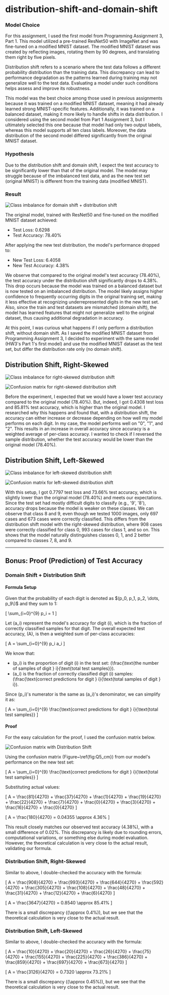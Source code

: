 # distribution-shift-and-domain-shift

### Model Choice

For this assignment, I used the first model from Programming Assignment 3, Part 1. This model utilized a pre-trained ResNet50 with ImageNet and was fine-tuned on a modified MNIST dataset. The modified MNIST dataset was created by reflecting images, rotating them by 90 degrees, and translating them right by five pixels.

Distribution shift refers to a scenario where the test data follows a different probability distribution than the training data. This discrepancy can lead to performance degradation as the patterns learned during training may not generalize well to the test data. Evaluating a model under such conditions helps assess and improve its robustness.

This model was the best choice among those used in previous assignments because it was trained on a modified MNIST dataset, meaning it had already learned strong MNIST-specific features. Additionally, it was trained on a balanced dataset, making it more likely to handle shifts in data distribution. I considered using the second model from Part 1 Assignment 3, but I ultimately selected this one because that model had only two output labels, whereas this model supports all ten class labels. Moreover, the data distribution of the second model differed significantly from the original MNIST dataset.

### Hypothesis

Due to the distribution shift and domain shift, I expect the test accuracy to be significantly lower than that of the original model. The model may struggle because of the imbalanced test data, and as the new test set (original MNIST) is different from the training data (modified MNIST). 

### Result

![Class imbalance for domain shift + distribution shift](Q5_test_dist.png)

The original model, trained with ResNet50 and fine-tuned on the modified MNIST dataset achieved:
- Test Loss: 0.6298
- Test Accuracy: 78.40%

After applying the new test distribution, the model's performance dropped to:
- New Test Loss: 6.4058
- New Test Accuracy: 4.38%

We observe that compared to the original model's test accuracy (78.40%), the test accuracy under the distribution shift significantly drops to 4.38%. This drop occurs because the model was trained on a balanced dataset but is now tested on an imbalanced distribution. The model likely assigns higher confidence to frequently occurring digits in the original training set, making it less effective at recognizing underrepresented digits in the new test set. Also, since the train and test datasets are mismatched (domain shift), the model has learned features that might not generalize well to the original dataset, thus causing additional degradation in accuracy. 

At this point, I was curious what happens if I only perform a distribution shift, without domain shift. As I saved the modified MNIST dataset from Programming Assignment 3, I decided to experiment with the same model (HW3's Part 1's first model) and use the modified MNIST dataset as the test set, but differ the distribution rate only (no domain shift).

## Distribution Shift, Right-Skewed

![Class imbalance for right-skewed distribution shift](Q5_rightskewed.png)

![Confusion matrix for right-skewed distribution shift](Q5_rightskewed_cm.png)

Before the experiment, I expected that we would have a lower test accuracy compared to the original model (78.40%). But, indeed, I got 0.4308 test loss and 85.81% test accuracy, which is higher than the original model. I researched why this happens and found that, with a distribution shift, the accuracy can either increase or decrease depending on how well my model performs on each digit. In my case, the model performs well on "0", "1", and "2". This results in an increase in overall accuracy since accuracy is a weighted average of per-class accuracy. I wanted to check if I reversed the sample distribution, whether the test accuracy would be lower than the original model (78.40%).

## Distribution Shift, Left-Skewed

![Class imbalance for left-skewed distribution shift](Q5_leftskewed.png)

![Confusion matrix for left-skewed distribution shift](Q5_leftskewed_cm.png)

With this setup, I got 0.7797 test loss and 73.66% test accuracy, which is slightly lower than the original model (78.40%) and meets our expectations. Since the test set had mostly difficult digits to classify (e.g., '9', '8'), accuracy drops because the model is weaker on these classes. We can observe that class 8 and 9, even though we tested 1000 images, only 697 cases and 673 cases were correctly classified. This differs from the distribution shift model with the right-skewed distribution, where 908 cases were correctly classified for class 0, 993 cases for class 1, and so on. This shows that the model naturally distinguishes classes 0, 1, and 2 better compared to classes 7, 8, and 9.

---

## Bonus: Proof (Prediction) of Test Accuracy

### Domain Shift + Distribution Shift

#### Formula Setup

Given that the probability of each digit is denoted as $(p_0, p_1, p_2, \dots, p_9\)$ and they sum to 1:

\[
\sum_{i=0}^{9} p_i = 1
\]

Let \(a_i\) represent the model's accuracy for digit \(i\), which is the fraction of correctly classified samples for that digit. The overall expected test accuracy, \(A\), is then a weighted sum of per-class accuracies:

\[
A = \sum_{i=0}^{9} p_i a_i
\]

We know that:
- \(p_i\) is the proportion of digit \(i\) in the test set: \(\frac{\text{the number of samples of digit } i}{\text{total test samples}}\).
- \(a_i\) is the fraction of correctly classified digit \(i\) samples: \(\frac{\text{correct predictions for digit } i}{\text{total samples of digit } i}\).

Since \(p_i\)'s numerator is the same as \(a_i\)'s denominator, we can simplify it as:

\[
A = \sum_{i=0}^{9} \frac{\text{correct predictions for digit } i}{\text{total test samples}}
\]

#### Proof

For the easy calculation for the proof, I used the confusion matrix below.

![Confusion matrix with Distribution Shift](Q5_cm.png)

Using the confusion matrix (Figure~\ref{fig:Q5_cm}) from our model's performance on the new test set:

\[
A = \sum_{i=0}^{9} \frac{\text{correct predictions for digit } i}{\text{total test samples}}
\]

Substituting actual values:

\[
A = \frac{81}{4270} + \frac{37}{4270} + \frac{1}{4270} + \frac{19}{4270} + \frac{22}{4270} + \frac{7}{4270} + \frac{0}{4270} + \frac{3}{4270} + \frac{16}{4270} + \frac{0}{4270}
\]

\[
A = \frac{180}{4270} = 0.04355 \approx 4.36\%
\]

This result closely matches our observed test accuracy (4.38%), with a small difference of 0.02%. This discrepancy is likely due to rounding errors, computational variations, or something else during model evaluation. However, the theoretical calculation is very close to the actual result, validating our formula.

### Distribution Shift, Right-Skewed

Similar to above, I double-checked the accuracy with the formula:

\[
A = \frac{908}{4270} + \frac{993}{4270} + \frac{644}{4270} + \frac{592}{4270} + \frac{305}{4270} + \frac{108}{4270} + \frac{48}{4270} + \frac{31}{4270} + \frac{12}{4270} + \frac{6}{4270}
\]

\[
A = \frac{3647}{4270} = 0.8540 \approx 85.41\%
\]

There is a small discrepancy (\(\approx 0.4\%\)), but we see that the theoretical calculation is very close to the actual result.

### Distribution Shift, Left-Skewed

Similar to above, I double-checked the accuracy with the formula:

\[
A = \frac{10}{4270} + \frac{20}{4270} + \frac{26}{4270} + \frac{75}{4270} + \frac{155}{4270} + \frac{225}{4270} + \frac{386}{4270} + \frac{859}{4270} + \frac{697}{4270} + \frac{673}{4270}
\]

\[
A = \frac{3126}{4270} = 0.7320 \approx 73.21\%
\]

There is a small discrepancy (\(\approx 0.45\%\)), but we see that the theoretical calculation is very close to the actual result.
